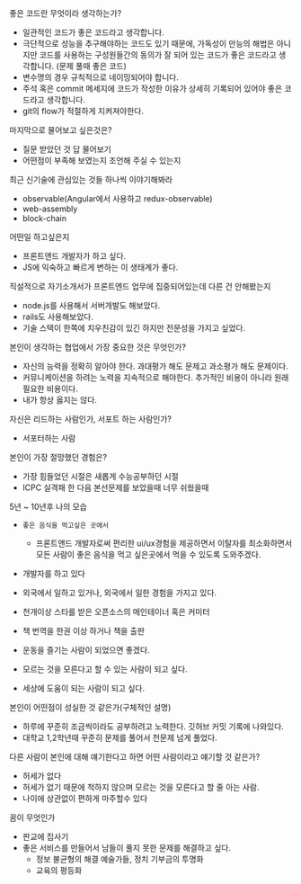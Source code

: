 좋은 코드란 무엇이라 생각하는가?
- 일관적인 코드가 좋은 코드라고 생각합니다.
- 극단적으로 성능을 추구해야하는 코드도 있기 때문에, 가독성이 만능의 해법은 아니지만 코드를 사용하는 구성원들간의 동의가 잘 되어 있는 코드가 좋은 코드라고 생각합니다. (문제 풀때 좋은 코드)
- 변수명의 경우 규칙적으로 네이밍되어야 합니다.
- 주석 혹은 commit 메세지에 코드가 작성한 이유가 상세히 기록되어 있어야 좋은 코드라고 생각합니다.
- git의 flow가 적절하게 지켜져야한다.

마지막으로 물어보고 싶은것은?
- 질문 받았던 것 답 물어보기
- 어떤점이 부족해 보였는지 조언해 주실 수 있는지

최근 신기술에 관심있는 것들 하나씩 이야기해봐라
- observable(Angular에서 사용하고 redux-observable)
- web-assembly
- block-chain

어떤일 하고싶은지
- 프론트앤드 개발자가 하고 싶다.
- JS에 익숙하고 빠르게 변하는 이 생태계가 좋다.

직설적으로 자기소개서가 프론트엔드 업무에 집중되어있는데 다른 건 안해봤는지
- node.js를 사용해서 서버개발도 해보았다.
- rails도 사용해보았다.
- 기술 스택이 한쪽에 치우친감이 있긴 하지만 전문성을 가지고 싶었다.

본인이 생각하는 협업에서 가장 중요한 것은 무엇인가?
- 자신의 능력을 정확히 알아야 한다. 과대평가 해도 문제고 과소평가 해도 문제이다.
- 커뮤니케이션을 하려는 노력을 지속적으로 해야한다. 추가적인 비용이 아니라 원래 필요한 비용이다.
- 내가 항상 옳지는 않다.

자신은 리드하는 사람인가, 서포트 하는 사람인가?
- 서포터하는 사람

본인이 가장 절망했던 경험은?
- 가장 힘들었던 시절은 새롭게 수능공부하던 시절
- ICPC 실격패 한 다음 본선문제를 보았을때 너무 쉬웠을때

5년 ~ 10년후 나의 모습
- `좋은 음식을 먹고싶은 곳에서`
  - 프론트앤드 개발자로써 편리한 ui/ux경험을 제공하면서 이탈자를 최소화하면서 모든 사람이 좋은 음식을 먹고 싶은곳에서 먹을 수 있도록 도와주겠다.
  
- 개발자를 하고 있다
- 외국에서 일하고 있거나, 외국에서 일한 경험을 가지고 있다.
- 천개이상 스타를 받은 오픈소스의 메인테이너 혹은 커미터
- 책 번역을 한권 이상 하거나 책을 출판
- 운동을 즐기는 사람이 되었으면 좋겠다.
- 모르는 것을 모른다고 할 수 있는 사람이 되고 싶다.
- 세상에 도움이 되는 사람이 되고 싶다.

본인이 어떤점이 성실한 것 같은가(구체적인 설명)

- 하루에 꾸준히 조금씩이라도 공부하려고 노력한다. 깃허브 커밋 기록에 나와있다.
- 대학교 1,2학년때 꾸준히 문제를 풀어서 천문제 넘게 풀었다.

다른 사람이 본인에 대해 얘기한다고 하면 어떤 사람이라고 얘기할 것 같은가?

- 허세가 없다
- 허세가 없기 때문에 척하지 않으며 모르는 것을 모른다고 할 줄 아는 사람.
- 나이에 상관없이 편하게 마주할수 있다

꿈이 무엇인가
- 판교에 집사기
- 좋은 서비스를 만들어서 남들이 풀지 못한 문제를 해결하고 싶다.
  - 정보 불균형의 해결 예술가들, 정치 기부금의 투명화
  - 교육의 평등화